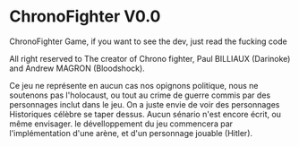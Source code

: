 # ChronoFighter V0.0


ChronoFighter Game, if you want to see the dev, just read the fucking code

All right reserved to The creator of Chrono fighter, Paul BILLIAUX (Darinoke) and Andrew MAGRON (Bloodshock).


Ce jeu ne représente en aucun cas nos opignons politique, nous ne soutenons pas l'holocaust, ou tout au 
crime de guerre commis par des personnages inclut dans le jeu. On a juste envie de voir des personnages
Historiques célèbre se taper dessus. Aucun sénario n'est encore écrit, ou même envisager. le dévelloppement
du jeu commencera par l'implémentation d'une arène, et d'un personnage jouable (Hitler).

